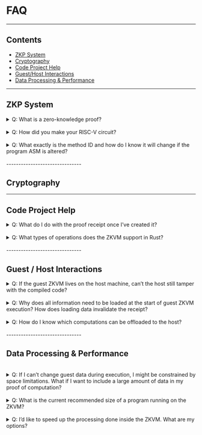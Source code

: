 # FAQ

-------------------------------
## Contents
* [ZKP System](#zkp-system)
* [Cryptography](#cryptography)
* [Code Project Help](#code-project-help)
* [Guest/Host Interactions](#guest--host-interactions)
* [Data Processing & Performance](#data-processing--performance)

-------------------------------


## ZKP System
<details closed>
<summary>Q:
What is a zero-knowledge proof?
</summary>
<br/>
A:
To simplify slightly, zero-knowledge proofs are a protocol between a 'prover' and a 'verifier'.  With this protocol, the prover can run an agreed-upon function F, passing it secret input and generating both a public output and a 'receipt' of F’s correct execution.  The prover can send this receipt to the verifier, who can then check it, and presuming it checks correctly, the verifier can be very sure that prover ran the function correctly and that it produced a specific output.
</details>
 <br/>

<details closed>
<summary>
Q: How did you make your RISC-V circuit?
</summary>
 <br/>

A: The RISC-V circuit is found in step.cpp.inc and is generated by the make-circuit program. It consists of:
* Code to emulate RISC-V, including deciphering internal state and constructing the execution trace.
* Code to evaluate the constraint polynomials that check the execution trace.
* Auxiliary data to support structures such as ‘taps’.

Because the data structures supporting all three of these need to match very carefully, we created a ‘circuit compiler’ program that generates code for all three of these systems.
</details>
<br/>
<details closed>
<summary>
Q:
What exactly is the method ID and how do I know it will change if the program ASM is altered?
</summary>
 <br/>
 A:
The method ID is the Merkle root for the ‘code’ columns of the proof system. If the ASM changes, then the Merkle root is guaranteed to change by the properties of Merkle trees and it is cryptographically infeasible to create colliding method IDs.
</details>
<br/>
-------------------------------

## Cryptography

-------------------------------

## Code Project Help


<details closed>
<summary>
Q:
What do I do with the proof receipt once I’ve created it?
</summary>
 <br/>
A:
The receipt can be serialized and sent over the network to the verifier. The verifier does not need to have access to the host code, but they do need:
* The method ID of the program (generated by compiling a binary of the trusted ZKVM program)
* Code that runs the receipt.verify() function

 In our code examples, the proof receipt is generated and verified within the same program, but the most common use case is one in which the verification happens on another system.
</details>
<br/>
<details closed>
<summary>
Q: What types of operations does the ZKVM support in Rust?
</summary>
<br/>
A: Currently the ZKVM does not support std, but any crates that work with no_std should be fine. There are sometimes multiple versions of crates and it is necessary to disable certain features. For more information, see this guide.
</details>
<br/>
-------------------------------

## Guest / Host Interactions
<details closed>
<summary>
Q: If the guest ZKVM lives on the host machine, can’t the host still tamper with the compiled code?
</summary>
<br/>
A: Like other zk-STARKs, RISC Zero’s implementation makes it cryptographically infeasable to generate an invalid receipt:
* If the binary is modified, then the receipt’s method ID will not match the method ID expected.
* If the execution is modified, then the execution trace will be invalid.
* If the output is modified, then the journal’s hash will not match the hash recorded in the receipt.
</details>
<br/>
<details closed>
<summary>
Q:  Why does all information need to be loaded at the start of guest ZKVM execution? How does loading data invalidate the receipt?
</summary>
 <br/> 
A: 
Data is sent from the host to the guest via a memory map, but data shared this way cannot change during execution. The validity of the proof relies on its ability to guarantee that code executed in the prover has not been modified; we can think of adding live data here as a form of tampering that invalidates the proof transcript.
</details>
<br/>
<details closed>
<summary>
Q:
How do I know which computations can be offloaded to the host?
</summary>
<br/> 
A:
Because RISC Zero’s ZKVM guarantees that all code run in the VM can be trusted to behave as expected,  its value depends on the host being treated as potentially fully malicious. This means that any operations outsourced to the host should be verified in the ZKVM.
</details>
<br/>
-------------------------------

## Data Processing & Performance
 <br/>
<details closed>
<summary>
Q:
If I can’t change guest data during execution, I might be constrained by space limitations. What if I want to include a large amount of data in my proof of computation?
</summary>
 <br/>
 
A:
There are workarounds for space limitations if the data is included primarily to ensure that the data’s integrity becomes part of the proof of computation. If the data can be processed externally and just needs to be verifiably unchanged, consider processing data externally and sending a Merkle proof to the guest. If no processing is required, consider generating a SHA of a large dataset.
</details>
 <br/>
 
<details closed>
<summary>
Q:
What is the current recommended size of a program running on the ZKVM?
</summary>
<br/>
A:
Although the theoretical maximum size is 128 MB, we recommend that programs be kept no larger than ~1 MB to run on RISC Zero’s current ZKVM implementation.
</details>
 <br/>
<details closed>
<summary>
Q:
I’d like to speed up the processing done inside the ZKVM. What are my options?
</summary>
 <br/>
A:
For cryptographic operations, it is possible to build ‘accelerator’ circuits such as our implementation of SHA26. Fast cryptography is sufficient to support many ‘DeFi’ applications. For many other applications, it is possible to perform most computation on the host (outside the ZKVM) and then verify the results in the ZKVM.
</details>
 <br/>
